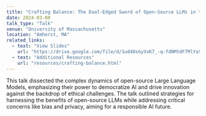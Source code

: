 ```yaml
---
title: "Crafting Balance: The Dual-Edged Sword of Open-Source LLMs in the Quest for Responsible AI"
date: 2024-03-08
talk_type: "Talk"
venue: "University of Massachusetts"
location: "Amherst, MA"
related_links:
  - text: "View Slides"
    url: "https://drive.google.com/file/d/1ud4OsGyVxK7_-q-fdNMtdF7MlYa9NJS5/view?usp=sharing"
  - text: "Additional Resources"
    url: "resources/crafting-balance.html"
---
```



This talk dissected the complex dynamics of open-source Large Language Models, emphasizing their power to democratize AI and drive innovation against the backdrop of ethical challenges. The talk outlined strategies for harnessing the benefits of open-source LLMs while addressing critical concerns like bias and privacy, aiming for a responsible AI future.
